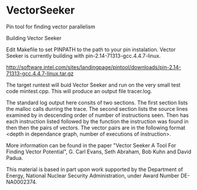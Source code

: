 # VectorSeeker
Pin tool for finding vector parallelism

Building Vector Seeker

Edit Makefile to set PINPATH to the path to your pin instalation. Vector Seeker is currently building with pin-2.14-71313-gcc.4.4.7-linux.

http://software.intel.com/sites/landingpage/pintool/downloads/pin-2.14-71313-gcc.4.4.7-linux.tar.gz

The target runtest will buid Vector Seeker and run on the very small test code mintest.cpp. This will produce an output file tracer.log.

The standard log output here consits of two sections. The first section lists the malloc calls durring the trace. The second section lists the source lines examined by in descending order of number of instructions seen. Then has each instruction listed followed by the function the instruction was found in then then the pairs of vectors. The vector pairs are in the following format <depth in dependance graph, number of executions of instruction>.

More information can be found in the paper "Vector Seeker A Tool For Finding Vector Potential", G. Carl Evans, Seth Abraham, Bob Kuhn and David Padua.

This material is based in part upon work supported by the Department of Energy, National Nuclear Security Administration, under Award Number DE-NA0002374.
